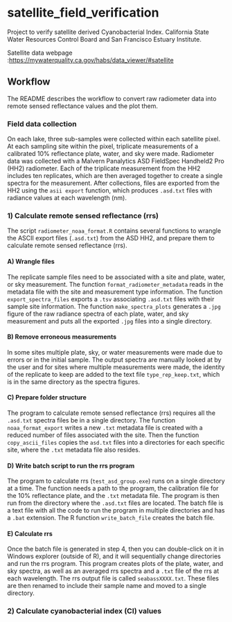 # satellite_field_verification
Project to verify satellite derived Cyanobacterial Index.
California State Water Resources Control Board and San Francisco Estuary Institute.

Satellite data webpage :https://mywaterquality.ca.gov/habs/data_viewer/#satellite

## Workflow
The README describes the workflow to convert raw radiometer data into remote sensed reflectance values and the plot them. 

### Field data collection
On each lake, three sub-samples were collected within each satellite pixel. At each sampling site within the pixel, triplicate measurements of a calibrated 10% reflectance plate, water, and sky were made. Radiometer data was collected with a Malvern Panalytics ASD FieldSpec Handheld2 Pro (HH2) radiometer. Each of the triplicate measurement from the HH2 includes ten replicates, which are then averaged together to create a single spectra for the measurement. After collections, files are exported from the HH2 using the `asii export` function, which produces `.asd.txt` files with radiance values at each wavelength (nm).

### 1) Calculate remote sensed reflectance (rrs)
The script `radiometer_noaa_format.R` contains several functions to wrangle the ASCII export files (`.asd.txt`) from the ASD HH2, and prepare them to calculate remote sensed reflectance (rrs). 

#### A) Wrangle files
The replicate sample files need to be associated with a site and plate, water, or sky measurement. The function `format_radiometer_metadata` reads in the metadata file with the site and measurement type information. The function `export_spectra_files` exports a `.tsv` associating `.asd.txt` files with their sample site information. The function `make_spectra_plots` generates a `.jpg` figure of the raw radiance spectra of each plate, water, and sky measurement and puts all the exported `.jpg` files into a single directory. 

#### B) Remove erroneous measurements
In some sites multiple plate, sky, or water measurements were made due to errors or in the initial sample. The output spectra are manually looked at by the user and for sites where multiple measurements were made, the identity of the replicate to keep are added to the text file `type_rep_keep.txt`, which is in the same directory as the spectra figures. 

#### C) Prepare folder structure
The program to calculate remote sensed reflectance (rrs) requires all the `.asd.txt` spectra files be in a single directory. The function `noaa_format_export` writes a new `.txt` metadata file is created with a reduced number of files associated with the site.  Then the function `copy_ascii_files` copies the `asd.txt` files into a directories for each specific site, where the `.txt` metadata file also resides. 

#### D) Write batch script to run the rrs program
The program to calculate rrs (`test_asd_group.exe`) runs on a single directory at a time. The function needs a path to the program, the calibration file for the 10% reflectance plate, and the `.txt` metadata file. The program is then run from the directory where the `.asd.txt` files are located. The batch file is a text file with all the code to run the program in multiple directories and has a `.bat` extension. The R function `write_batch_file` creates the batch file.

#### E) Calculate rrs
Once the batch file is generated in step 4, then you can double-click on it in Windows explorer (outside of R), and it will sequentially change directories and run the rrs program. This program creates plots of the plate, water, and sky spectra, as well as an averaged rrs spectra and a `.txt` file of the rrs at each wavelength. The rrs output file is called `seabassXXXX.txt`. These files are then renamed to include their sample name and moved to a single directory.

### 2) Calculate cyanobacterial index (CI) values
